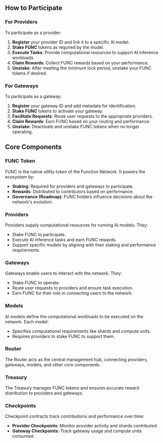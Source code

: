 ## How to Participate

### For Providers

To participate as a provider:

1. **Register** your provider ID and link it to a specific AI model.
2. **Stake FUNC** tokens as required by the model.
3. **Execute Tasks**: Provide computational resources to support AI inference workloads.
4. **Claim Rewards**: Collect FUNC rewards based on your performance.
5. **Unstake**: After meeting the minimum lock period, unstake your FUNC tokens if desired.

### For Gateways

To participate as a gateway:

1. **Register** your gateway ID and add metadata for identification.
2. **Stake FUNC** tokens to activate your gateway.
3. **Facilitate Requests**: Route user requests to the appropriate providers.
4. **Claim Rewards**: Earn FUNC based on your routing and performance.
5. **Unstake**: Deactivate and unstake FUNC tokens when no longer operating.

## Core Components

### **FUNC Token**

FUNC is the native utility token of the Function Network. It powers the ecosystem by:

- **Staking**: Required for providers and gateways to participate.
- **Rewards**: Distributed to contributors based on performance.
- **Governance (Roadmap)**: FUNC holders influence decisions about the network's evolution.

### **Providers**

Providers supply computational resources for running AI models. They:

- Stake FUNC to participate.
- Execute AI inference tasks and earn FUNC rewards.
- Support specific models by aligning with their staking and performance requirements.

### **Gateways**

Gateways enable users to interact with the network. They:

- Stake FUNC to operate.
- Route user requests to providers and ensure task execution.
- Earn FUNC for their role in connecting users to the network.

### **Models**

AI models define the computational workloads to be executed on the network. Each model:

- Specifies computational requirements like shards and compute units.
- Requires providers to stake FUNC to support them.

### **Router**

The Router acts as the central management hub, connecting providers, gateways, models, and other core components.

### **Treasury**

The Treasury manages FUNC tokens and ensures accurate reward distribution to providers and gateways.

### **Checkpoints**

Checkpoint contracts track contributions and performance over time:

- **Provider Checkpoints**: Monitor provider activity and shards contributed.
- **Gateway Checkpoints**: Track gateway usage and compute units consumed.
